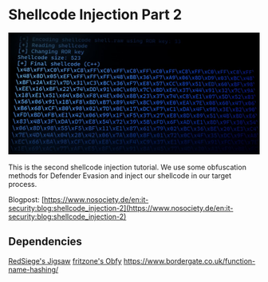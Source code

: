 # Shellcode Injection Part 2

![Shellcode Injection Part 2 Heading](shellcode-part2.jpg "Shellcode Injection Part 2 Heading")

This is the second shellcode injection tutorial. We use some obfuscation methods for Defender Evasion and inject our shellcode in our target process.

Blogpost: [https://www.nosociety.de/en:it-security:blog:shellcode_injection-2](https://www.nosociety.de/en:it-security:blog:shellcode_injection-2)

## Dependencies

[RedSiege's Jigsaw](https://github.com/RedSiege/Jigsaw)
[fritzone's Obfy](https://github.com/fritzone/obfy)
https://www.bordergate.co.uk/function-name-hashing/